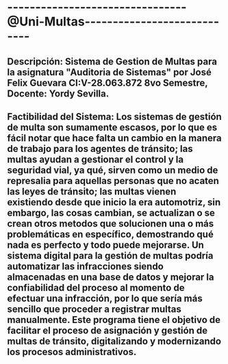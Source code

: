 # --------------------------------@Uni-Multas----------------------------


## Descripción: Sistema de Gestion de Multas para la asignatura "Auditoria de Sistemas" por José Felix Guevara CI:V-28.063.872 8vo Semestre, Docente: Yordy Sevilla.

## Factibilidad del Sistema: Los sistemas de gestión de multa son sumamente escasos, por lo que es fácil notar que hace falta un cambio en la manera de trabajo para los agentes de tránsito; las multas ayudan a gestionar el control y la seguridad vial, ya qué, sirven como un medio de represalia para aquellas personas que no acaten las leyes de tránsito; las multas vienen existiendo desde que inicio la era automotriz, sin embargo, las cosas cambian, se actualizan o se crean otros metodos que solucionen una o más problemáticas en específico, demostrando qué nada es perfecto y todo puede mejorarse. Un sistema digital para la gestión de multas podría automatizar las infracciones siendo almacenadas en una base de datos y mejorar la confiabilidad del proceso al momento de efectuar una infracción, por lo que sería más sencillo que proceder a registrar multas manualmente. Este programa tiene el objetivo de facilitar el proceso de asignación y gestión de multas de tránsito, digitalizando y modernizando los procesos administrativos.
